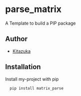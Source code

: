 # parse_matrix
A Template to build a PIP package
## Author
- [Kitazuka](https://github.com/Kitazuka)
## Installation
Install my-project with pip
```bash
  pip install matrix_parse
```

